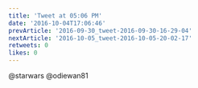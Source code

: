 ```yaml
---
title: 'Tweet at 05:06 PM'
date: '2016-10-04T17:06:46'
prevArticle: '2016-09-30_tweet-2016-09-30-16-29-04'
nextArticle: '2016-10-05_tweet-2016-10-05-20-02-17'
retweets: 0
likes: 0
---
```

@starwars @odiewan81